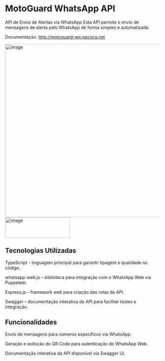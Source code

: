 # MotoGuard WhatsApp API
API de Envio de Alertas via WhatsApp
Esta API permite o envio de mensagens de alerta pelo WhatsApp de forma simples e automatizada.

Documentação: http://motoguard-wp.pacoca.net

<img width="1629" height="564" alt="image" src="https://github.com/user-attachments/assets/98f8cab3-6b20-4c7a-9bc9-947fa74514ca" />
<img width="211" height="67" alt="image" src="https://github.com/user-attachments/assets/fe5ce772-9aac-4ae2-b078-88d782107eb4" />



## Tecnologias Utilizadas
TypeScript – linguagem principal para garantir tipagem e qualidade no código.

whatsapp-web.js – biblioteca para integração com o WhatsApp Web via Puppeteer.

Express.js – framework web para criação das rotas da API.

Swagger – documentação interativa da API para facilitar testes e integração.

## Funcionalidades
Envio de mensagens para números específicos via WhatsApp.

Geração e exibição do QR Code para autenticação do WhatsApp Web.

Documentação interativa da API disponível via Swagger UI.
